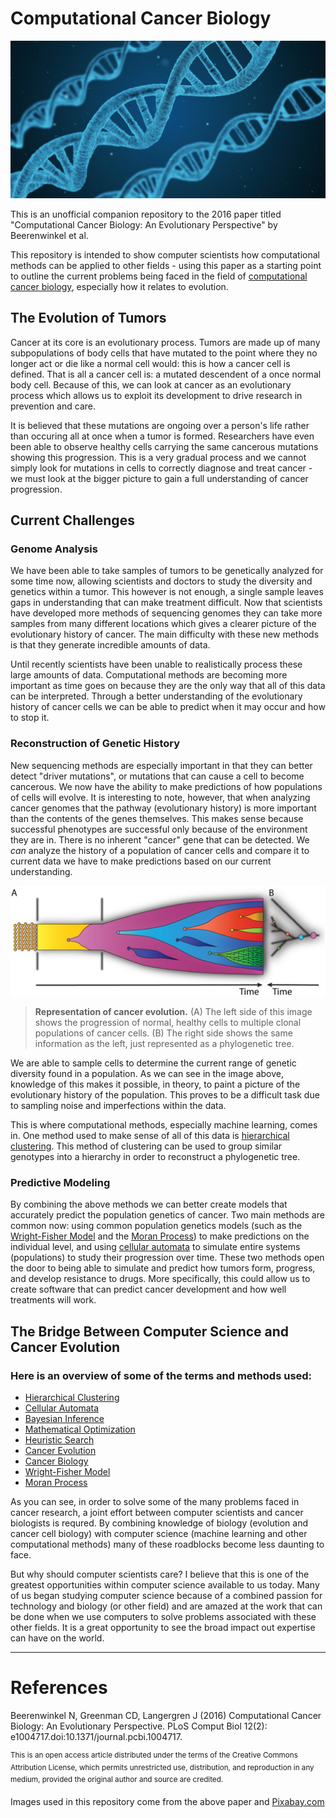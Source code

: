 # Computational Cancer Biology

![](dna.jpg)

This is an unofficial companion repository to the 2016 paper titled "Computational Cancer Biology: An Evolutionary Perspective" by Beerenwinkel et al. 

This repository is intended to show computer scientists how computational methods can be applied to other fields - using this paper as a starting point to outline the current problems being faced in the field of [computational cancer biology](https://en.wikipedia.org/wiki/Computational_biology#Cancer_computational_biology), especially how it relates to evolution.

## The Evolution of Tumors

Cancer at its core is an evolutionary process. Tumors are made up of many subpopulations of body cells that have mutated to the point where they no longer act or die like a normal cell would: this is how a cancer cell is defined. That is all a cancer cell is: a mutated descendent of a once normal body cell. Because of this, we can look at cancer as an evolutionary process which allows us to exploit its development to drive research in prevention and care.

It is believed that these mutations are ongoing over a person's life rather than occuring all at once when a tumor is formed. Researchers have even been able to observe healthy cells carrying the same cancerous mutations showing this progression. This is a very gradual process and we cannot simply look for mutations in cells to correctly diagnose and treat cancer - we must look at the bigger picture to gain a full understanding of cancer progression.
  
## Current Challenges

### Genome Analysis

We have been able to take samples of tumors to be genetically analyzed for some time now, allowing scientists and doctors to study the diversity and genetics within a tumor. This however is not enough, a single sample leaves gaps in understanding that can make treatment difficult. Now that scientists have developed more methods of sequencing genomes they can take more samples from many different locations which gives a clearer picture of the evolutionary history of cancer. The main difficulty with these new methods is that they generate incredible amounts of data.

Until recently scientists have been unable to realistically process these large amounts of data. Computational methods are becoming more important as time goes on because they are the only way that all of this data can be interpreted. Through a better understanding of the evolutionary history of cancer cells we can be able to predict when it may occur and how to stop it.

### Reconstruction of Genetic History

New sequencing methods are especially important in that they can better detect "driver mutations", or mutations that can cause a cell to become cancerous. We now have the ability to make predictions of how populations of cells will evolve. It is interesting to note, however, that when analyzing cancer genomes that the pathway (evolutionary history) is more important than the contents of the genes themselves. This makes sense because successful phenotypes are successful only because of the environment they are in. There is no inherent "cancer" gene that can be detected. We *can* analyze the history of a population of cancer cells and compare it to current data we have to make predictions based on our current understanding.

![Visualization of cancer evolution](neoplastic_transformation.jpg)
> **Representation of cancer evolution.** (A) The left side of this image shows the progression of normal, healthy cells to multiple clonal populations of cancer cells. (B) The right side shows the same information as the left, just represented as a phylogenetic tree.

We are able to sample cells to determine the current range of genetic diversity found in a population. As we can see in the image above, knowledge of this makes it possible, in theory, to paint a picture of the evolutionary history of the population. This proves to be a difficult task due to sampling noise and imperfections within the data. 

This is where computational methods, especially machine learning, comes in. One method used to make sense of all of this data is [hierarchical clustering](https://en.wikipedia.org/wiki/Hierarchical_clustering). This method of clustering can be used to group similar genotypes into a hierarchy in order to reconstruct a phylogenetic tree.

### Predictive Modeling

By combining the above methods we can better create models that accurately predict the population genetics of cancer. Two main methods are common now: using common population genetics models (such as the [Wright-Fisher Model](https://stephens999.github.io/fiveMinuteStats/wright_fisher_model.html) and the [Moran Process](https://en.wikipedia.org/wiki/Moran_process)) to make predictions on the individual level, and using [cellular automata](https://en.wikipedia.org/wiki/Cellular_automaton) to simulate entire systems (populations) to study their progression over time. These two methods open the door to being able to simulate and predict how tumors form, progress, and develop resistance to drugs. More specifically, this could allow us to create software that can predict cancer development and how well treatments will work.

## The Bridge Between Computer Science and Cancer Evolution

### Here is an overview of some of the terms and methods used:

- [Hierarchical Clustering](https://en.wikipedia.org/wiki/Hierarchical_clustering)
- [Cellular Automata](https://en.wikipedia.org/wiki/Cellular_automaton)
- [Bayesian Inference](https://seeing-theory.brown.edu/bayesian-inference/index.html)
- [Mathematical Optimization](https://en.wikipedia.org/wiki/Mathematical_optimization)
- [Heuristic Search](https://users.cs.cf.ac.uk/Dave.Marshall/AI2/node23.html)
- [Cancer Evolution](https://en.wikipedia.org/wiki/Somatic_evolution_in_cancer)
- [Cancer Biology](https://training.seer.cancer.gov/disease/)
- [Wright-Fisher Model](https://stephens999.github.io/fiveMinuteStats/wright_fisher_model.html)
- [Moran Process](https://en.wikipedia.org/wiki/Moran_process)

As you can see, in order to solve some of the many problems faced in cancer research, a joint effort between computer scientists and cancer biologists is requred. By combining knowledge of biology (evolution and cancer cell biology) with computer science (machine learning and other computational methods) many of these roadblocks become less daunting to face.

But why should computer scientists care? I believe that this is one of the greatest opportunities within computer science available to us today. Many of us began studying computer science because of a combined passion for technology and biology (or other field) and are amazed at the work that can be done when we use computers to solve problems associated with these other fields. It is a great opportunity to see the broad impact out expertise can have on the world.

---

# References

Beerenwinkel N, Greenman CD, Langergren J (2016) Computational Cancer Biology: An Evolutionary Perspective. PLoS Comput Biol 12(2): e1004717.doi:10.1371/journal.pcbi.1004717.

<sup>This is an open access article distributed under the terms of the Creative Commons Attribution License, which permits unrestricted use, distribution, and reproduction in any medium, provided the original author and source are credited.</sup>

Images used in this repository come from the above paper and [Pixabay.com](https://pixabay.com/service/license/)
